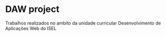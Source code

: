 # DAW project

Trabalhos realizados no ambito da unidade curricular Desenvolvimento de Aplicações Web do ISEL
